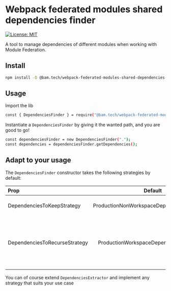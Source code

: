 # Webpack federated modules shared dependencies finder

[![License: MIT](https://img.shields.io/badge/License-MIT-yellow.svg)](https://opensource.org/licenses/MIT)

A tool to manage dependencies of different modules when working with Module Federation.

## Install

```bash
npm install -D @bam.tech/webpack-federated-modules-shared-dependencies-finder
```

## Usage

Import the lib

```bash
const { DependenciesFinder } = require("@bam.tech/webpack-federated-modules-shared-dependencies-finder");
```

Instantiate a `DependenciesFinder` by giving it the wanted path, and you are good to go!

```bash
const dependenciesFinder = new DependenciesFinder(".");
const dependencies = dependenciesFinder.getDependencies();
```

## Adapt to your usage

The `DependenciesFinder` constructor takes the following strategies by default:

| Prop                          |                   Default                   |         Type          | Description                                                                                     |
| :---------------------------- | :-----------------------------------------: | :-------------------: | :---------------------------------------------------------------------------------------------- |
| DependenciesToKeepStrategy    | ProductionNonWorkspaceDependenciesExtractor | DependenciesExtractor | list of the dependencies to keep                                                                |
| DependenciesToRecurseStrategy |  ProductionWorkspaceDependenciesExtractor   | DependenciesExtractor | list of the dependencies of which we'd like to inspect their dependencies and extract if needed |

You can of course extend `DependenciesExtractor` and implement any strategy that suits your use case
